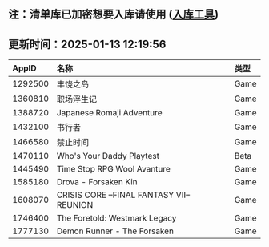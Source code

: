 ## 注：清单库已加密想要入库请使用 ([入库工具](https://github.com/BlankTMing/ManifestAutoUpdate/releases))

## 更新时间：2025-01-13 12:19:56
| AppID | 名称 | 类型  |
| :-------------------- | :----------------------------- | :----------- |
| 1292500 | 丰饶之岛| Game |
| 1360810 | 职场浮生记| Game |
| 1388720 | Japanese Romaji Adventure| Game |
| 1432100 | 书行者| Game |
| 1466580 | 禁止时间| Game |
| 1470110 | Who's Your Daddy Playtest| Beta |
| 1445490 | Time Stop RPG Wool Avanture| Game |
| 1585180 | Drova - Forsaken Kin| Game |
| 1608070 | CRISIS CORE –FINAL FANTASY VII– REUNION| Game |
| 1746400 | The Foretold: Westmark Legacy| Game |
| 1777130 | Demon Runner - The Forsaken| Game |
